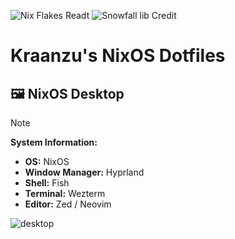 ![Nix Flakes Readt](https://img.shields.io/static/v1?logo=nixos&logoColor=d8dee9&label=Nix%20Flakes&labelColor=5e81ac&message=Ready&color=d8dee9&style=for-the-badge)
![Snowfall lib Credit](https://img.shields.io/static/v1?logoColor=d8dee9&label=Built%20With&labelColor=5e81ac&message=Snowfall&color=d8dee9&style=for-the-badge)


# Kraanzu's NixOS Dotfiles


## 🖼️ NixOS Desktop

> [!NOTE]
>
> **System Information:**
>
> - **OS:** NixOS
> - **Window Manager:** Hyprland
> - **Shell:** Fish
> - **Terminal:** Wezterm
> - **Editor:** Zed / Neovim


![desktop](https://github.com/user-attachments/assets/a11827fb-b071-4e22-a930-05d26b24f331)
